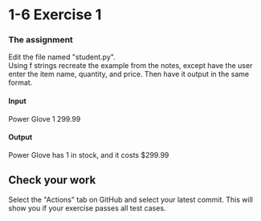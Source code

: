 # 1-6 Exercise 1

### The assignment
Edit the file named "student.py".  
Using f strings recreate the example from the notes, except have the user enter the item name, quantity, and price. Then have it output in the same format.  
#### Input  
Power Glove
1
299.99
#### Output  
Power Glove has 1 in stock, and it costs $299.99  
  

## Check your work
Select the "Actions" tab on GitHub and select your latest commit. This will show you if your exercise passes all test cases.
